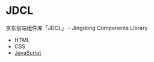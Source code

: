 JDCL
====

京东前端组件库「JDCL」 - Jingdong Components Library

* HTML
* CSS
* [JavaScript](https://github.com/JDFE/JDCL/blob/master/JavaScript.md)
